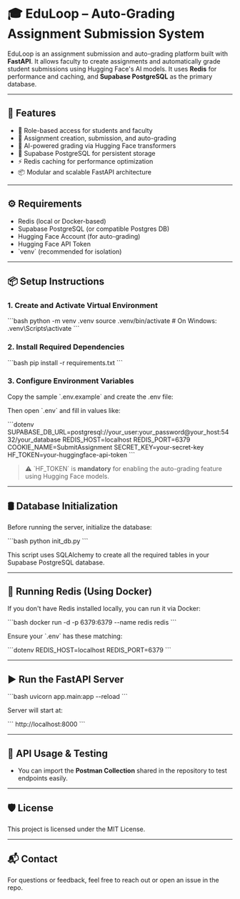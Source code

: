 # 🎓 EduLoop – Auto-Grading Assignment Submission System

EduLoop is an assignment submission and auto-grading platform built with **FastAPI**. It allows faculty to create assignments and automatically grade student submissions using Hugging Face's AI models. It uses **Redis** for performance and caching, and **Supabase PostgreSQL** as the primary database.

---

## 🚀 Features

- 👥 Role-based access for students and faculty
- 📝 Assignment creation, submission, and auto-grading
- 🤖 AI-powered grading via Hugging Face transformers
- 💾 Supabase PostgreSQL for persistent storage
- ⚡ Redis caching for performance optimization
- 📦 Modular and scalable FastAPI architecture

---

## ⚙️ Requirements

- Redis (local or Docker-based)
- Supabase PostgreSQL (or compatible Postgres DB)
- Hugging Face Account (for auto-grading)
- Hugging Face API Token
- \`venv\` (recommended for isolation)

---

## 📦 Setup Instructions

### 1. Create and Activate Virtual Environment

\`\`\`bash
python -m venv .venv
source .venv/bin/activate # On Windows: .venv\Scripts\activate
\`\`\`

### 2. Install Required Dependencies

\`\`\`bash
pip install -r requirements.txt
\`\`\`

### 3. Configure Environment Variables

Copy the sample \`.env.example\` and create the .env file:

Then open \`.env\` and fill in values like:

\`\`\`dotenv
SUPABASE_DB_URL=postgresql://your_user:your_password@your_host:5432/your_database
REDIS_HOST=localhost
REDIS_PORT=6379
COOKIE_NAME=SubmitAssignment
SECRET_KEY=your-secret-key
HF_TOKEN=your-huggingface-api-token
\`\`\`

> ⚠️ \`HF_TOKEN\` is **mandatory** for enabling the auto-grading feature using Hugging Face models.

---

## 🛢️ Database Initialization

Before running the server, initialize the database:

\`\`\`bash
python init_db.py
\`\`\`

This script uses SQLAlchemy to create all the required tables in your Supabase PostgreSQL database.

---

## 🧠 Running Redis (Using Docker)

If you don't have Redis installed locally, you can run it via Docker:

\`\`\`bash
docker run -d -p 6379:6379 --name redis redis
\`\`\`

Ensure your \`.env\` has these matching:

\`\`\`dotenv
REDIS_HOST=localhost
REDIS_PORT=6379
\`\`\`

---

## ▶️ Run the FastAPI Server

\`\`\`bash
uvicorn app.main:app --reload
\`\`\`

Server will start at:

\`\`\`
http://localhost:8000
\`\`\`

---

## 📮 API Usage & Testing

- You can import the **Postman Collection** shared in the repository to test endpoints easily.

---

## 🛡️ License

This project is licensed under the MIT License.

---

## 📬 Contact

For questions or feedback, feel free to reach out or open an issue in the repo.
